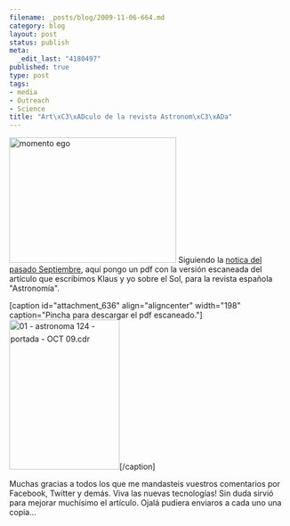 ```yaml
--- 
filename: _posts/blog/2009-11-06-664.md
category: blog
layout: post
status: publish
meta: 
  _edit_last: "4180497"
published: true
type: post
tags: 
- media
- Outreach
- Science
title: "Art\xC3\xADculo de la revista Astronom\xC3\xADa"
---
```

<p style="text-align:left;"><a title="momento ego by brunosan, on Flickr" href="https://www.flickr.com/photos/nasonurb/3973748087/"><img class="aligncenter" src="https://farm4.static.flickr.com/3449/3973748087_08089159f4.jpg" alt="momento ego" width="300" height="225" /></a>
Siguiendo la <a href="https://nasonurb.wordpress.com/2009/09/11/astronomia-mes-de-octubre/">notica del pasado Septiembre</a>, aquí pongo un pdf con la versión escaneada del artículo que escribimos Klaus y yo sobre el Sol, para la revista española "Astronomía".</p>


[caption id="attachment_636" align="aligncenter" width="198" caption="Pincha para descargar el pdf escaneado."]<a href="https://nasonurb.files.wordpress.com/2009/11/articulo-astronomia-2009.pdf"><img class="size-full wp-image-636 " title="01 - astronoma 124 - portada - OCT 09.cdr" src="https://nasonurb.files.wordpress.com/2009/09/01-astronomia-124-portada-oct-09-1c2aa-copia.jpg" alt="01 - astronoma 124 - portada - OCT 09.cdr" width="198" height="269" /></a>[/caption]
<p style="text-align:center;"></p>
<!--more-->Muchas gracias a todos los que me mandasteis vuestros comentarios por Facebook, Twitter y demás. Viva las nuevas tecnologías! Sin duda sirvió para mejorar muchísimo el artículo. Ojalá pudiera enviaros a cada uno una copia…
